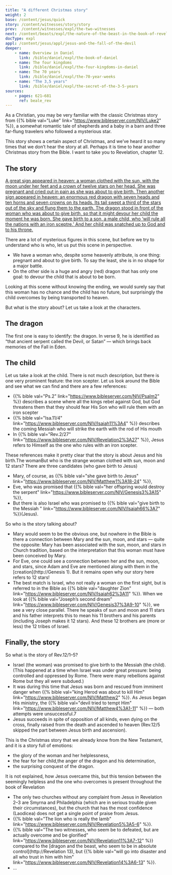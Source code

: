 ```yaml
---
title: "A different Christmas story"
weight: 2
base: /content/jesus/quick
story: /content/witnesses/story/story
prev:  /content/witnesses/expl/the-two-witnesses
next: /content/beasts/expl/the-nature-of-the-beast-in-the-book-of-revelation
docType: expl
appl: /content/jesus/appl/jesus-and-the-fall-of-the-devil
deeper:
    - name: Overview in Daniel
      link: /bible/daniel/expl/the-book-of-daniel
    - name: The four kingdoms
      link: /bible/daniel/expl/the-four-kingdoms-in-daniel
    - name: The 70 years
      link: /bible/daniel/expl/the-70-year-weeks
    - name: "The 3,5 years"
      link: /bible/daniel/expl/the-secret-of-the-3-5-years
sources: 
    - pages: 621–681
      ref: beale_rev
---
```


As a Christian, you may be very familiar with the classic Christmas story from {{% bible val="Luke" link="https://www.bibleserver.com/NIV/Luke2" %}}, a somewhat romantic tale of shepherds and a baby in a barn and three far-flung travelers who followed a mysterious star.

This story shows a certain aspect of Christmas, and we’ve heard it so many times that we don’t hear the story at all. Perhaps it is time to hear another Christmas story from the Bible. I want to take you to Revelation, chapter 12.

## The story

[A great sign appeared in heaven: a woman clothed with the sun, with the moon under her feet and a crown of twelve stars on her head. She was pregnant and cried out in pain as she was about to give birth. Then another sign appeared in heaven: an enormous red dragon with seven heads and ten horns and seven crowns on its heads. Its tail swept a third of the stars out of the sky and flung them to the earth. The dragon stood in front of the woman who was about to give birth, so that it might devour her child the moment he was born. She gave birth to a son, a male child, who ‘will rule all the nations with an iron sceptre.’ And her child was snatched up to God and to his throne.](Rev.12/1–5)

There are a lot of mysterious figures in this scene, but before we try to understand who is who, let us put this scene in perspective.
- We have a woman who, despite some heavenly attribute, is one thing: pregnant and about to give birth. To say the least, she is in no shape for a major battle.
- On the other side is a huge and angry (red) dragon that has only one goal: to devour the child that is about to be born.

Looking at this scene without knowing the ending, we would surely say that this woman has no chance and the child has no future, but surprisingly the child overcomes by being transported to heaven.

But what is the story about? Let us take a look at the characters.

## The dragon

The first one is easy to identify: the dragon. In verse 9, he is identified as “that ancient serpent called the Devil, or Satan” — which brings back memories of the Fall in Eden.

## The child

Let us take a look at the child. There is not much description, but there is one very prominent feature: the iron scepter. Let us look around the Bible and see what we can find and there are a few references:
- {{% bible val="Ps.2" link="https://www.bibleserver.com/NIV/Psalm2" %}} describes a scene where all the kings rebel against God, but God threatens them that they should fear His Son who will rule them with an iron scepter
- {{% bible val="Isa.11/4" link="https://www.bibleserver.com/NIV/Isaiah11%3A4" %}} describes the coming Messiah who will strike the earth with the rod of His mouth
- In {{% bible val="Rev.2/27" link="https://www.bibleserver.com/NIV/Revelation2%3A27" %}}, Jesus refers to Himself as the one who rules with an iron scepter.

These references make it pretty clear that the story is about Jesus and his birth.The womanBut who is the strange woman clothed with sun, moon and 12 stars? There are three candidates (who gave birth to Jesus)
- Mary, of course, as {{% bible val="she gave birth to Jesus" link="https://www.bibleserver.com/NIV/Matthew1%3A18-24" %}},
- Eve, who was promised that {{% bible val="her offspring would destroy the serpent" link="https://www.bibleserver.com/NIV/Genesis3%3A15" %}},
- But there is also Israel who was promised to {{% bible val="give birth to the Messiah " link="https://www.bibleserver.com/NIV/Isaiah66%3A7" %}}(Jesus).

So who is the story talking about?
- Mary would seem to be the obvious one, but nowhere in the Bible is there a connection between Mary and the sun, moon, and stars — quite the opposite: Mary has been associated with the sun, moon, and stars in Church tradition, based on the interpretation that this woman must have been conceived by Mary.
- For Eve, one could see a connection between her and the sun, moon, and stars, since Adam and Eve are mentioned along with them in the [creation](http://Genesis 1). But it remains open why our story here refers to 12 stars!
- The best match is Israel, who not really a woman on the first sight, but is referred to in the Bible as {{% bible val="daughter Zion" link="https://www.bibleserver.com/NIV/Isaiah62%3A11" %}}. When we look at {{% bible val="Joseph’s second dream" link="https://www.bibleserver.com/NIV/Genesis37%3A9-10" %}}, we see a very close parallel. There he speaks of sun and moon and 11 stars and his father interprets this to mean his 11 brothers and his parents (including Joseph makes it 12 stars). And these 12 brothers are (more or less) the 12 tribes of Israel.

## Finally, the story

So what is the story of Rev.12/1–5?
- Israel (the woman) was promised to give birth to the Messiah (the child). (This happened at a time when Israel was under great pressure: being controlled and oppressed by Rome. There were many rebellions against Rome but they all were subdued.)
- It was during this time that Jesus was born and rescued from imminent danger when {{% bible val="king Herod was about to kill Him" link="https://www.bibleserver.com/NIV/Matthew2" %}}. As Jesus began His ministry, the {{% bible val="devil tried to tempt Him" link="https://www.bibleserver.com/NIV/Matthew4%3A1-11" %}} — both attempts were unsuccessful.7
- Jesus succeeds in spite of opposition of all kinds, even dying on the cross, finally raised from the death and ascended to heaven (Rev.12/5 skipped the part between Jesus birth and ascension).

This is the Christmas story that we already know from the New Testament, and it is a story full of emotions:
- the glory of the woman and her helplessness,
- the fear for her child,the anger of the dragon and his determination,
- the surprising conquest of the dragon.

It is not explained, how Jesus overcame this, but this tension between the seemingly helpless and the one who overcomes is present throughout the book of Revelation
- The only two churches without any complaint from Jesus in Revelation 2–3 are Smyrna and Philadelphia (which are in serious trouble given their circumstances), but the church that has the most confidence (Laodicea) does not get a single point of praise from Jesus.
- {{% bible val="The lion who is really the lamb" link="https://www.bibleserver.com/NIV/Revelation5%3A5-6" %}}.
- {{% bible val="The two witnesses, who seem be to defeated, but are actually overcome and be glorified" link="https://www.bibleserver.com/NIV/Revelation11%3A7-12" %}} compared to the [dragon and the beast, who seem to be in absolute control](http://Revelation 13), but {{% bible val="will go into disaster and all who trust in him with him" link="https://www.bibleserver.com/NIV/Revelation14%3A6-13" %}}.
- ...
